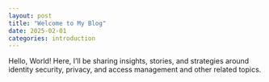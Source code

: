 ```yaml
---
layout: post
title: "Welcome to My Blog"
date: 2025-02-01
categories: introduction
---
```


Hello, World! Here, I’ll be sharing insights, stories, and strategies around identity security, privacy, and access management and other related topics.    
